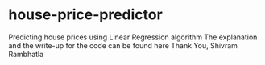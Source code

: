 # house-price-predictor
Predicting house prices using Linear Regression algorithm
The explanation and the write-up for the code can be found here
Thank You,
Shivram Rambhatla
